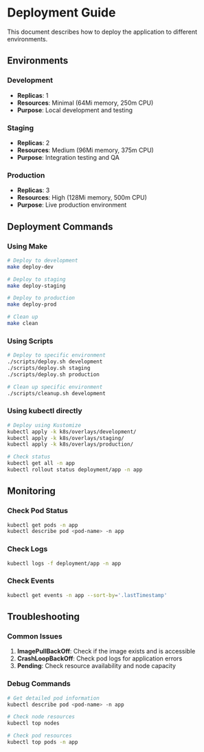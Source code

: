 # Deployment Guide

This document describes how to deploy the application to different environments.

## Environments

### Development
- **Replicas**: 1
- **Resources**: Minimal (64Mi memory, 250m CPU)
- **Purpose**: Local development and testing

### Staging
- **Replicas**: 2
- **Resources**: Medium (96Mi memory, 375m CPU)
- **Purpose**: Integration testing and QA

### Production
- **Replicas**: 3
- **Resources**: High (128Mi memory, 500m CPU)
- **Purpose**: Live production environment

## Deployment Commands

### Using Make
```bash
# Deploy to development
make deploy-dev

# Deploy to staging
make deploy-staging

# Deploy to production
make deploy-prod

# Clean up
make clean
```

### Using Scripts
```bash
# Deploy to specific environment
./scripts/deploy.sh development
./scripts/deploy.sh staging
./scripts/deploy.sh production

# Clean up specific environment
./scripts/cleanup.sh development
```

### Using kubectl directly
```bash
# Deploy using Kustomize
kubectl apply -k k8s/overlays/development/
kubectl apply -k k8s/overlays/staging/
kubectl apply -k k8s/overlays/production/

# Check status
kubectl get all -n app
kubectl rollout status deployment/app -n app
```

## Monitoring

### Check Pod Status
```bash
kubectl get pods -n app
kubectl describe pod <pod-name> -n app
```

### Check Logs
```bash
kubectl logs -f deployment/app -n app
```

### Check Events
```bash
kubectl get events -n app --sort-by='.lastTimestamp'
```

## Troubleshooting

### Common Issues

1. **ImagePullBackOff**: Check if the image exists and is accessible
2. **CrashLoopBackOff**: Check pod logs for application errors
3. **Pending**: Check resource availability and node capacity

### Debug Commands
```bash
# Get detailed pod information
kubectl describe pod <pod-name> -n app

# Check node resources
kubectl top nodes

# Check pod resources
kubectl top pods -n app
```
